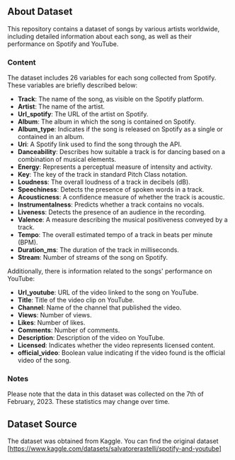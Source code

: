 ## About Dataset

This repository contains a dataset of songs by various artists worldwide, including detailed information about each song, as well as their performance on Spotify and YouTube.

### Content

The dataset includes 26 variables for each song collected from Spotify. These variables are briefly described below:

- **Track**: The name of the song, as visible on the Spotify platform.
- **Artist**: The name of the artist.
- **Url_spotify**: The URL of the artist on Spotify.
- **Album**: The album in which the song is contained on Spotify.
- **Album_type**: Indicates if the song is released on Spotify as a single or contained in an album.
- **Uri**: A Spotify link used to find the song through the API.
- **Danceability**: Describes how suitable a track is for dancing based on a combination of musical elements.
- **Energy**: Represents a perceptual measure of intensity and activity.
- **Key**: The key of the track in standard Pitch Class notation.
- **Loudness**: The overall loudness of a track in decibels (dB).
- **Speechiness**: Detects the presence of spoken words in a track.
- **Acousticness**: A confidence measure of whether the track is acoustic.
- **Instrumentalness**: Predicts whether a track contains no vocals.
- **Liveness**: Detects the presence of an audience in the recording.
- **Valence**: A measure describing the musical positiveness conveyed by a track.
- **Tempo**: The overall estimated tempo of a track in beats per minute (BPM).
- **Duration_ms**: The duration of the track in milliseconds.
- **Stream**: Number of streams of the song on Spotify.

Additionally, there is information related to the songs' performance on YouTube:

- **Url_youtube**: URL of the video linked to the song on YouTube.
- **Title**: Title of the video clip on YouTube.
- **Channel**: Name of the channel that published the video.
- **Views**: Number of views.
- **Likes**: Number of likes.
- **Comments**: Number of comments.
- **Description**: Description of the video on YouTube.
- **Licensed**: Indicates whether the video represents licensed content.
- **official_video**: Boolean value indicating if the video found is the official video of the song.

### Notes

Please note that the data in this dataset was collected on the 7th of February, 2023. These statistics may change over time.

## Dataset Source

The dataset was obtained from Kaggle. You can find the original dataset [https://www.kaggle.com/datasets/salvatorerastelli/spotify-and-youtube]
